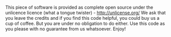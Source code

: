 This piece of software is provided as complete open source under the unlicence licence (what a tongue twister) - http://unlicense.org/
We ask that you leave the credits and if you find this code helpful, you could buy us a cup of coffee. But you are under no obligation to do either. Use this code as you please with no guarantee from us whatsoever. Enjoy!

